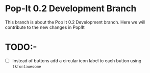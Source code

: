 # Pop-It 0.2 Development Branch

This branch is about the Pop It 0.2 Development branch. Here we will contribute to the new changes in Pop!It

# TODO:-

- [ ] Instead of buttons add a circular icon label to each button using `tkfontawesome`
